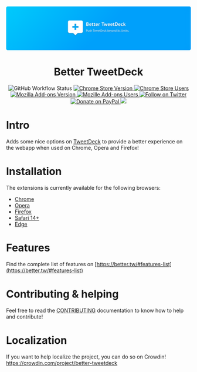![](https://raw.githubusercontent.com/eramdam/BetterTweetDeck/master/meta/better.tw_.png)

<h1 align="center">Better TweetDeck</h1>
<p align="center">
<img alt="GitHub Workflow Status" src="https://img.shields.io/github/workflow/status/eramdam/bettertweetdeck/CI">
<a href="https://better.tw/chrome">
  <img src="https://img.shields.io/chrome-web-store/v/micblkellenpbfapmcpcfhcoeohhnpob.svg" alt="Chrome Store Version">
</a>
<a href="https://better.tw/chrome">
  <img src="https://img.shields.io/chrome-web-store/d/micblkellenpbfapmcpcfhcoeohhnpob.svg" alt="Chrome Store Users">
</a>

<br/>
<a href="https://better.tw/firefox">
  <img src="https://img.shields.io/amo/v/better-tweetdeck-17.svg" alt="Mozilla Add-ons Version">
</a>
<a href="https://better.tw/firefox">
  <img src="https://img.shields.io/amo/users/better-tweetdeck-17.svg" alt="Mozille Add-ons Users">
</a>
<a href="https://twitter.com/@BetterTDeck">
  <img src="https://img.shields.io/badge/twitter-%40BetterTDeck-blue.svg" alt="Follow on Twitter">
</a>
<br/>
<a href="https://paypal.me/eramdam">
<img src="https://img.shields.io/badge/paypal-donate-yellow.svg" alt="Donate on PayPal">
</a>
<a title="Crowdin" target="_blank" href="https://crowdin.com/project/better-tweetdeck"><img src="https://badges.crowdin.net/better-tweetdeck/localized.svg"></a>
</p>

# Intro

Adds some nice options on [TweetDeck](http://tweetdeck.twitter.com) to provide a better experience on the webapp when used on Chrome, Opera and Firefox!

# Installation

The extensions is currently available for the following browsers:

- [Chrome](https://chrome.google.com/webstore/detail/bettertweetdeck-3/micblkellenpbfapmcpcfhcoeohhnpob)
- [Opera](https://addons.opera.com/en/extensions/details/bettertweetdeck/)
- [Firefox](https://addons.mozilla.org/en-US/firefox/addon/better-tweetdeck-17/)
- [Safari 14+](https://apps.apple.com/us/app/better-tdeck-for-tweetdeck/id1549421502)
- [Edge](https://microsoftedge.microsoft.com/addons/detail/better-tweetdeck/cpahogfkcecoeidfaemlcojbcbhaojcj)

# Features

Find the complete list of features on [https://better.tw/#features-list](https://better.tw/#features-list)

# Contributing & helping

Feel free to read the [CONTRIBUTING](./CONTRIBUTING.md) documentation to know how to help and contribute!

# Localization

If you want to help localize the project, you can do so on Crowdin!
https://crowdin.com/project/better-tweetdeck
